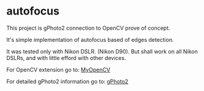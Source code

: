 # autofocus

This project is gPhoto2 connection to OpenCV prove of concept.

It's simple implementation of autofocus based of edges detection.

It was tested only with Nikon DSLR. (Nikon D90).
But shall work on all Nikon DSLRs, and with little efford with other devices.

For OpenCV extension go to:
[MyOpenCV](https://github.com/dobrypd/opencv/tree/libgphoto2-connection "OpenCV With gPhoto2 extension")

For detailed gPhoto2 information go to:
[gPhoto2](http://gphoto.sourceforge.net/ "gPhoto project site")

